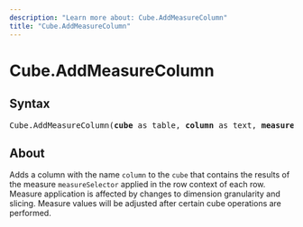 ```yaml
---
description: "Learn more about: Cube.AddMeasureColumn"
title: "Cube.AddMeasureColumn"
---
```

# Cube.AddMeasureColumn

## Syntax

<pre>
Cube.AddMeasureColumn(<b>cube</b> as table, <b>column</b> as text, <b>measureSelector</b> as any) as table
</pre>

## About

Adds a column with the name `column` to the `cube` that contains the results of the measure `measureSelector` applied in the row context of each row. Measure application is affected by changes to dimension granularity and slicing. Measure values will be adjusted after certain cube operations are performed.
